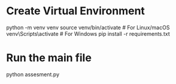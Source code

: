 
# Create Virtual Environment #

python -m venv venv
source venv/bin/activate  # For Linux/macOS
venv\Scripts\activate     # For Windows
pip install -r requirements.txt


# Run the main file #
python assesment.py

